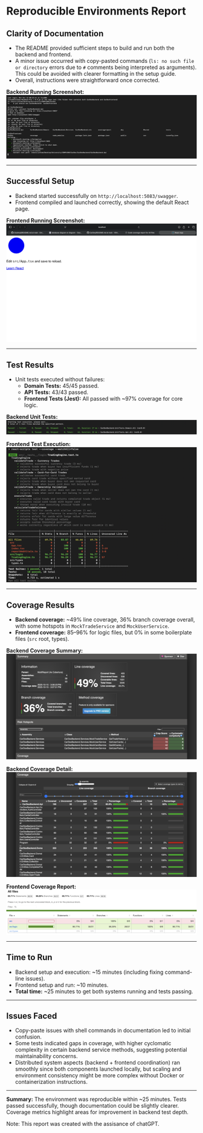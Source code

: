 # Reproducible Environments Report

## Clarity of Documentation
- The README provided sufficient steps to build and run both the backend and frontend.  
- A minor issue occurred with copy-pasted commands (`ls: no such file or directory` errors due to `#` comments being interpreted as arguments). This could be avoided with clearer formatting in the setup guide.  
- Overall, instructions were straightforward once corrected.  

**Backend Running Screenshot:**  
![Backend Running](./reproducible_assets/BackendRunning.png)

---

## Successful Setup
- Backend started successfully on `http://localhost:5083/swagger`.  
- Frontend compiled and launched correctly, showing the default React page.  

**Frontend Running Screenshot:**  
![Frontend Running](./reproducible_assets/FrontendRunning.png)

---

## Test Results
- Unit tests executed without failures:  
  - **Domain Tests:** 45/45 passed.  
  - **API Tests:** 43/43 passed.  
  - **Frontend Tests (Jest):** All passed with ~97% coverage for core logic.  

**Backend Unit Tests:**  
![Backend Unit Tests](./reproducible_assets/BackendUnitTests.png)

**Frontend Test Execution:**  
![Frontend Tests](./reproducible_assets/FrontendTest2.png)

---

## Coverage Results
- **Backend coverage:** ~49% line coverage, 36% branch coverage overall, with some hotspots in `MockTradeService` and `MockUserService`.  
- **Frontend coverage:** 85–96% for logic files, but 0% in some boilerplate files (`src` root, types).  

**Backend Coverage Summary:**  
![Backend Coverage Summary](./reproducible_assets/CoverageReport.png)

**Backend Coverage Detail:**  
![Backend Coverage Detail](./reproducible_assets/BackendTests.png)

**Frontend Coverage Report:**  
![Frontend Coverage](./reproducible_assets/FrontEndTests.png)

---

## Time to Run
- Backend setup and execution: ~15 minutes (including fixing command-line issues).  
- Frontend setup and run: ~10 minutes.  
- **Total time:** ~25 minutes to get both systems running and tests passing.  

---

## Issues Faced
- Copy-paste issues with shell commands in documentation led to initial confusion.  
- Some tests indicated gaps in coverage, with higher cyclomatic complexity in certain backend service methods, suggesting potential maintainability concerns.  
- Distributed system aspects (backend + frontend coordination) ran smoothly since both components launched locally, but scaling and environment consistency might be more complex without Docker or containerization instructions.  

---

 **Summary:** The environment was reproducible within ~25 minutes. Tests passed successfully, though documentation could be slightly clearer. Coverage metrics highlight areas for improvement in backend test depth.  

Note: This report was created with the assisance of chatGPT.
